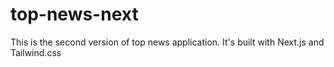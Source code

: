 # top-news-next
This is the second version of top news application. It's built with Next.js and Tailwind.css
